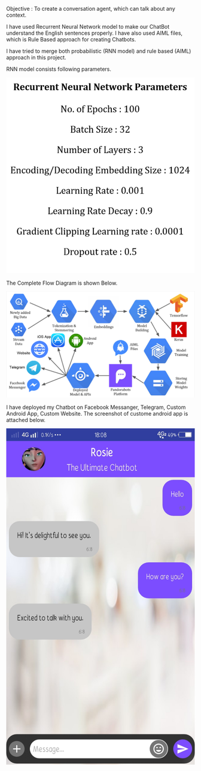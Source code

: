 Objective : To create a conversation agent, which can talk about any context.

I have used Recurrent Neural Network model to make our ChatBot understand the English sentences properly.
I have also used AIML files, which is Rule Based approach for creating Chatbots.

I have tried to merge both probabilistic (RNN model) and rule based (AIML) approach in this project.

RNN model consists following parameters.

![Model Parameters](https://github.com/ashutosh1919/Universal-Conversation-Agent/blob/master/parameters.PNG)

The Complete Flow Diagram is shown Below.

![Flow Diagram](https://github.com/ashutosh1919/Universal-Conversation-Agent/blob/master/flow.PNG)

I have deployed my Chatbot on Facebook Messanger, Telegram, Custom Android App, Custom Website.
The screenshot of custome android app is attached below.

![Custom Android App](https://github.com/ashutosh1919/Universal-Conversation-Agent/blob/master/screenshot.jpg)